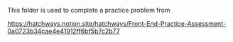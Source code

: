 This folder is used to complete a practice problem from

https://hatchways.notion.site/hatchways/Front-End-Practice-Assessment-0a0723b34cae4e41912ff6bf5b7c2b77
